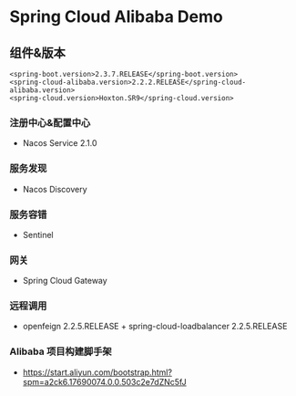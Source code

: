 # Spring Cloud Alibaba Demo

## 组件&版本
```aidl
<spring-boot.version>2.3.7.RELEASE</spring-boot.version>
<spring-cloud-alibaba.version>2.2.2.RELEASE</spring-cloud-alibaba.version>
<spring-cloud.version>Hoxton.SR9</spring-cloud.version>
```

### 注册中心&配置中心
- Nacos Service 2.1.0
  
### 服务发现
- Nacos Discovery

### 服务容错
- Sentinel

### 网关
- Spring Cloud Gateway

### 远程调用
-  openfeign 2.2.5.RELEASE + spring-cloud-loadbalancer 2.2.5.RELEASE

### Alibaba 项目构建脚手架
- https://start.aliyun.com/bootstrap.html?spm=a2ck6.17690074.0.0.503c2e7dZNc5fJ



